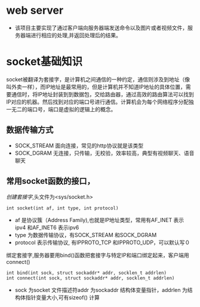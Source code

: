 # web server
- 该项目主要实现了通过客户端向服务器端发送命令以及图片或者视频文件，服务器端进行相应的处理,并返回处理后的结果。
# socket基础知识
socket被翻译为套接字，是计算机之间通信的一种约定，通信则涉及到地址（像叫外卖一样），而IP地址是最常用的，但是计算机并不知道IP地址的具体位置，需要通信时，将IP地址封装到到数据包，交给路由器，通过高效的路由算法可以找到IP对应的机器。然后找到对应的端口号进行通信。计算机会为每个网络程序分配独一无二的端口号，端口是虚拟的逻辑上的概念。

## 数据传输方式
- SOCK_STREAM 面向连接，常见的http协议就是该类型
- SOCK_DGRAM 无连接，只传输，无校验，效率较高，典型有视频聊天、语音聊天

## 常用socket函数的接口，
*创建套接字*,头文件为<sys/socket.h> 

    int socket(int af, int type, int protocol) 
- af 是协议簇（Address Family),也就是IP地址类型，常用有AF_INET 表示ipv4 和AF_INET6 表示ipv6
- type 为数据传输协议，有SOCK_STREAM 和SOCK_DGRAM
- protocol 表示传输协议, 有IPPROTO_TCP 和IPPROTO_UDP，可以默认写０

绑定套接字,服务器要用bind()函数把套接字与特定IP和端口绑定起来，客户端用connect()

    int bind(int sock, struct sockaddr* addr, socklen_t addrlen)
    int connect(int sock, struct sockaddr* addr, socklen_t addrlen)
- sock 为socket 文件描述符addr 为sockaddr 结构体变量指针，addrlen 为结构体指针变量大小,可有sizeof() 计算

